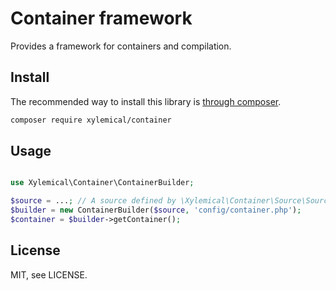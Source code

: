 # Container framework

Provides a framework for containers and compilation.

## Install

The recommended way to install this library is [through composer](http://getcomposer.org).

```sh
composer require xylemical/container
```

## Usage

```php

use Xylemical\Container\ContainerBuilder;

$source = ...; // A source defined by \Xylemical\Container\Source\SourceInterface.
$builder = new ContainerBuilder($source, 'config/container.php');
$container = $builder->getContainer();

```

## License

MIT, see LICENSE.
